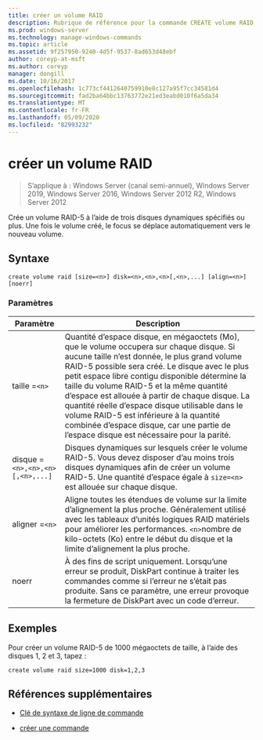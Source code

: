 ```yaml
---
title: créer un volume RAID
description: Rubrique de référence pour la commande CREATE volume RAID, qui crée un volume RAID-5 à l’aide de trois disques dynamiques spécifiés ou plus.
ms.prod: windows-server
ms.technology: manage-windows-commands
ms.topic: article
ms.assetid: 9f257950-9240-4d5f-9537-8ad653d48ebf
author: coreyp-at-msft
ms.author: coreyp
manager: dongill
ms.date: 10/16/2017
ms.openlocfilehash: 1c773cf4412640759910e8c127a95f7cc34581d4
ms.sourcegitcommit: fad2ba64bbc13763772e21ed3eabd010f6a5da34
ms.translationtype: MT
ms.contentlocale: fr-FR
ms.lasthandoff: 05/09/2020
ms.locfileid: "82993232"
---
```

# <a name="create-volume-raid"></a>créer un volume RAID

> S’applique à : Windows Server (canal semi-annuel), Windows Server 2019, Windows Server 2016, Windows Server 2012 R2, Windows Server 2012

Crée un volume RAID-5 à l’aide de trois disques dynamiques spécifiés ou plus. Une fois le volume créé, le focus se déplace automatiquement vers le nouveau volume.

## <a name="syntax"></a>Syntaxe

```
create volume raid [size=<n>] disk=<n>,<n>,<n>[,<n>,...] [align=<n>] [noerr]
```

### <a name="parameters"></a>Paramètres

| Paramètre | Description |
| --------- | ----------- |
| taille =`<n>` | Quantité d’espace disque, en mégaoctets (Mo), que le volume occupera sur chaque disque. Si aucune taille n’est donnée, le plus grand volume RAID-5 possible sera créé. Le disque avec le plus petit espace libre contigu disponible détermine la taille du volume RAID-5 et la même quantité d’espace est allouée à partir de chaque disque. La quantité réelle d’espace disque utilisable dans le volume RAID-5 est inférieure à la quantité combinée d’espace disque, car une partie de l’espace disque est nécessaire pour la parité. |
| disque =`<n>,<n>,<n>[,<n>,...]` | Disques dynamiques sur lesquels créer le volume RAID-5. Vous devez disposer d’au moins trois disques dynamiques afin de créer un volume RAID-5. Une quantité d’espace égale à `size=<n>` est allouée sur chaque disque. |
| aligner =`<n>` | Aligne toutes les étendues de volume sur la limite d’alignement la plus proche. Généralement utilisé avec les tableaux d’unités logiques RAID matériels pour améliorer les performances. `<n>`nombre de kilo-octets (Ko) entre le début du disque et la limite d’alignement la plus proche. |
| noerr | À des fins de script uniquement. Lorsqu’une erreur se produit, DiskPart continue à traiter les commandes comme si l’erreur ne s’était pas produite. Sans ce paramètre, une erreur provoque la fermeture de DiskPart avec un code d’erreur. |

## <a name="examples"></a>Exemples

Pour créer un volume RAID-5 de 1000 mégaoctets de taille, à l’aide des disques 1, 2 et 3, tapez :

```
create volume raid size=1000 disk=1,2,3
```

## <a name="additional-references"></a>Références supplémentaires

- [Clé de syntaxe de ligne de commande](command-line-syntax-key.md)

- [créer une commande](create.md)
